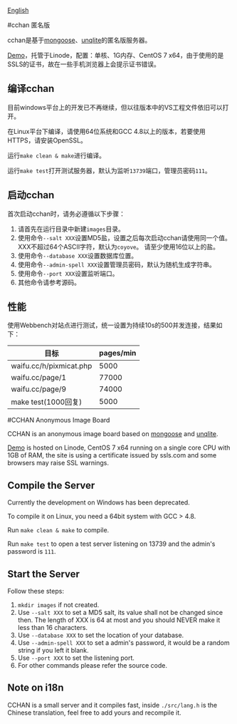 [English](#cchan-anonymous-image-board)

#cchan 匿名版

cchan是基于[mongoose](https://github.com/cesanta/mongoose)、[unqlite](http://unqlite.org)的匿名版服务器。

[Demo](https://waifu.cc/)，托管于Linode，配置：单核、1G内存、CentOS 7 x64，由于使用的是SSLS的证书，故在一些手机浏览器上会提示证书错误。

编译cchan
---------

目前windows平台上的开发已不再继续，但以往版本中的VS工程文件依旧可以打开。

在Linux平台下编译，请使用64位系统和GCC 4.8以上的版本，若要使用HTTPS，请安装OpenSSL。

运行`make clean & make`进行编译。

运行`make test`打开测试服务器，默认为监听`13739`端口，管理员密码`111`。

启动cchan
---------
首次启动cchan时，请务必遵循以下步骤：

1. 请首先在运行目录中新建`images`目录。
2. 使用命令`--salt XXX`设置MD5盐，设置之后每次启动cchan请使用同一个值。XXX不超过64个ASCII字符，默认为`coyove`。
请至少使用16位以上的盐。
3. 使用命令`--database XXX`设置数据库位置。
4. 使用命令`--admin-spell XXX`设置管理员密码，默认为随机生成字符串。
5. 使用命令`--port XXX`设置监听端口。
6. 其他命令请参考源码。

性能
---------
使用Webbench对站点进行测试，统一设置为持续10s的500并发连接，结果如下：

目标	 		 			|pages/min
------------------------|---------
waifu.cc/h/pixmicat.php	|5000
waifu.cc/page/1			|77000
waifu.cc/page/9			|74000
make test(1000回复)		|5000

#CCHAN Anonymous Image Board

CCHAN is an anonymous image board based on [mongoose](https://github.com/cesanta/mongoose) and [unqlite](http://unqlite.org).

[Demo](https://waifu.cc/) is hosted on Linode, CentOS 7 x64 running on a single core CPU with 1GB of RAM, the site is using a certificate issued by ssls.com and some browsers may raise SSL warnings.

Compile the Server
---------

Currently the development on Windows has been deprecated.

To compile it on Linux, you need a 64bit system with GCC > 4.8.

Run `make clean & make` to compile.

Run `make test` to open a test server listening on 13739 and the admin's password is `111`.

Start the Server
---------
Follow these steps:

1. `mkdir images` if not created.
2. Use `--salt XXX` to set a MD5 salt, its value shall not be changed since then. The length of XXX is 64 at most and you should NEVER make it less than 16 characters.
3. Use `--database XXX` to set the location of your database.
4. Use `--admin-spell XXX` to set a admin's password, it would be a random string if you left it blank.
5. Use `--port XXX` to set the listening port.
6. For other commands please refer the source code.

Note on i18n
---------
CCHAN is a small server and it compiles fast, inside `./src/lang.h` is the Chinese translation, feel free to add yours and recompile it.